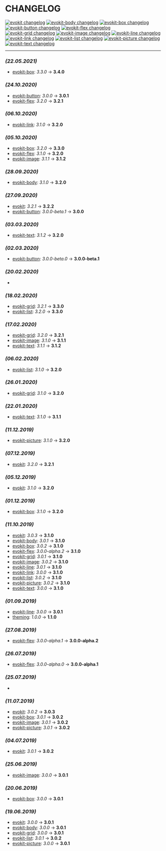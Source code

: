 [evokit]: /packages/evokit/CHANGELOG.md
[evokit-body]: /packages/evokit-body/CHANGELOG.md
[evokit-box]: /packages/evokit-box/CHANGELOG.md
[evokit-button]: /packages/evokit-button/CHANGELOG.md
[evokit-flex]: /packages/evokit-flex/CHANGELOG.md
[evokit-grid]: /packages/evokit-grid/CHANGELOG.md
[evokit-image]: /packages/evokit-image/CHANGELOG.md
[evokit-line]: /packages/evokit-line/CHANGELOG.md
[evokit-link]: /packages/evokit-link/CHANGELOG.md
[evokit-list]: /packages/evokit-list/CHANGELOG.md
[evokit-picture]: /packages/evokit-picture/CHANGELOG.md
[evokit-text]: /packages/evokit-text/CHANGELOG.md

[theming]: /public/theming.html

# CHANGELOG

[![evokit changelog](https://img.shields.io/npm/v/evokit.svg?label=evokit)][evokit]
[![evokit-body changelog](https://img.shields.io/npm/v/evokit-body.svg?label=evokit-body)][evokit-body]
[![evokit-box changelog](https://img.shields.io/npm/v/evokit-box.svg?label=evokit-box)][evokit-box]
[![evokit-button changelog](https://img.shields.io/npm/v/evokit-button.svg?label=evokit-button)][evokit-button]
[![evokit-flex changelog](https://img.shields.io/npm/v/evokit-flex.svg?label=evokit-flex)][evokit-flex]
[![evokit-grid changelog](https://img.shields.io/npm/v/evokit-grid.svg?label=evokit-grid)][evokit-grid]
[![evokit-image changelog](https://img.shields.io/npm/v/evokit-image.svg?label=evokit-image)][evokit-image]
[![evokit-line changelog](https://img.shields.io/npm/v/evokit-line.svg?label=evokit-line)][evokit-line]
[![evokit-link changelog](https://img.shields.io/npm/v/evokit-link.svg?label=evokit-link)][evokit-link]
[![evokit-list changelog](https://img.shields.io/npm/v/evokit-list.svg?label=evokit-list)][evokit-list]
[![evokit-picture changelog](https://img.shields.io/npm/v/evokit-picture.svg?label=evokit-picture)][evokit-picture]
[![evokit-text changelog](https://img.shields.io/npm/v/evokit-text.svg?label=evokit-text)][evokit-text]

---

### *(22.05.2021)*

- [evokit-box]: _3.3.0_ → **3.4.0**

### *(24.10.2020)*

- [evokit-button]: _3.0.0_ → **3.0.1**
- [evokit-flex]: _3.2.0_ → **3.2.1**

### *(06.10.2020)*

- [evokit-link]: _3.1.0_ → **3.2.0**

### *(05.10.2020)*

- [evokit-box]: _3.2.0_ → **3.3.0**
- [evokit-flex]: _3.1.0_ → **3.2.0**
- [evokit-image]: _3.1.1_ → **3.1.2**

### *(28.09.2020)*

- [evokit-body]: _3.1.0_ → **3.2.0**

### *(27.09.2020)*

- [evokit]: _3.2.1_ → **3.2.2**
- [evokit-button]: _3.0.0-beta.1_ → **3.0.0**

### *(03.03.2020)*

- [evokit-text]: _3.1.2_ → **3.2.0**

### *(02.03.2020)*

- [evokit-button]: _3.0.0-beta.0_ → **3.0.0-beta.1**

### *(20.02.2020)*

- [evokit-button]: **3.0.0-beta.0**

### *(18.02.2020)*

- [evokit-grid]: _3.2.1_ → **3.3.0**
- [evokit-list]: _3.2.0_ → **3.3.0**

### *(17.02.2020)*

- [evokit-grid]: _3.2.0_ → **3.2.1**
- [evokit-image]: _3.1.0_ → **3.1.1**
- [evokit-text]: _3.1.1_ → **3.1.2**

### *(06.02.2020)*

- [evokit-list]: _3.1.0_ → **3.2.0**

### *(26.01.2020)*

- [evokit-grid]: _3.1.0_ → **3.2.0**

### *(22.01.2020)*

- [evokit-text]: _3.1.0_ → **3.1.1**

### *(11.12.2019)*

- [evokit-picture]: _3.1.0_ → **3.2.0**

### *(07.12.2019)*

- [evokit]: _3.2.0_ → **3.2.1**

### *(05.12.2019)*

- [evokit]: _3.1.0_ → **3.2.0**

### *(01.12.2019)*

- [evokit-box]: _3.1.0_ → **3.2.0**

### *(11.10.2019)*

- [evokit]: _3.0.3_ → **3.1.0**
- [evokit-body]: _3.0.1_ → **3.1.0**
- [evokit-box]: _3.0.2_ → **3.1.0**
- [evokit-flex]: _3.0.0-alpha.2_ → **3.1.0**
- [evokit-grid]: _3.0.1_ → **3.1.0**
- [evokit-image]: _3.0.2_ → **3.1.0**
- [evokit-line]: _3.0.1_ → **3.1.0**
- [evokit-link]: _3.0.0_ → **3.1.0**
- [evokit-list]: _3.0.2_ → **3.1.0**
- [evokit-picture]: _3.0.2_ → **3.1.0**
- [evokit-text]: _3.0.0_ → **3.1.0**

### *(01.09.2019)*

- [evokit-line]: _3.0.0_ → **3.0.1**
- [theming]: _1.0.0_ → **1.1.0**

### *(27.08.2019)*

- [evokit-flex]: _3.0.0-alpha.1_ → **3.0.0-alpha.2**

### *(26.07.2019)*

- [evokit-flex]: _3.0.0-alpha.0_ → **3.0.0-alpha.1**

### *(25.07.2019)*

- [evokit-flex]: **3.0.0-alpha.0**

### *(11.07.2019)*

- [evokit]: _3.0.2_ → **3.0.3**
- [evokit-box]: _3.0.1_ → **3.0.2**
- [evokit-image]: _3.0.1_ → **3.0.2**
- [evokit-picture]: _3.0.1_ → **3.0.2**

### *(04.07.2019)*

- [evokit]: _3.0.1_ → **3.0.2**

### *(25.06.2019)*

- [evokit-image]: _3.0.0_ → **3.0.1**

### *(20.06.2019)*

- [evokit-box]: _3.0.0_ → **3.0.1**

### *(19.06.2019)*

- [evokit]: _3.0.0_ → **3.0.1**
- [evokit-body]: _3.0.0_ → **3.0.1**
- [evokit-grid]: _3.0.0_ → **3.0.1**
- [evokit-list]: _3.0.1_ → **3.0.2**
- [evokit-picture]: _3.0.0_ → **3.0.1**
